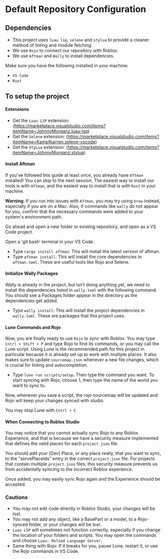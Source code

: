 # Default Repository Configuration

## Dependencies
- This project uses `luau lsp`, `selene` and `stylua` to provide a cleaner method of linting and module fetching.
- We use `Rojo` to connect our repository with Roblox.
- We use `Aftman` and `Wally` to install dependencies.

Make sure you have the following installed in your machine:
- `VS Code`
- `Rust`

## To setup the project

#### Extensions

- Get the `Luau LSP` extension: (https://marketplace.visualstudio.com/items?itemName=JohnnyMorganz.luau-lsp)
- Get the `Selene` extension: (https://marketplace.visualstudio.com/items?itemName=Kampfkarren.selene-vscode)
- Get the `StyLua` extension: (https://marketplace.visualstudio.com/items?itemName=JohnnyMorganz.stylua)

#### Install Aftman

If you’ve followed this guide at least once, you already have `Aftman` installed! You can skip to the next session. The easiest way to install our tools is with `Aftman`, and the easiest way to install that is with `Rust` in your machine.

**Warning**: If you run into issues with `Aftman`, you may try using `brew` instead, especially if you are on a Mac. Also, if commands like `wally` do not appear for you, confirm that the necessary commands were added to your system's environment path.

Go ahead and open a new folder or existing repository, and open as a VS Code project.

Open a 'git bash' terminal in your VS Code.

- Type `cargo install aftman`: This will install the latest version of aftman.
- Type `aftman install`: This will install the core dependencies in `aftman.toml`. These are useful tools like Rojo and Selene.

#### Initialize Wally Packages

Wally is already in the project, but isn’t doing anything yet, we need to install the dependencies listed in `wally.toml` with the following command. You should see a Packages folder appear in the directory as the dependencies get added.

- Type `wally install`: This will install the project dependencies in `wally.toml`. These are packages that this project uses.

#### Lune Commands and Rojo

Now, you are finally ready to use `Rojo` to sync with Roblox. You may type `Cntrl + Shift + P` and type Rojo to find its commands, or you may call the Lune script. Using Lune is the recommended path for this project in particular because it is already set up to work with multiple places. It also makes sure to update `sourcemap.json` whenever a new file changes, which is crucial for linting and autocompletion.

- Type `lune run scripts/setup`. Then type the command you want. To start syncing with Rojo, choose 1, then type the name of the world you want to sync to.

Now, whenever you save a script, the rojo sourcemap will be updated and Rojo will keep your changes synced with studio.

You may stop Lune with `Cntrl + C`.

#### When Connecting to Roblox Studio

You may notice that you cannot actually sync Rojo to any Roblox Experience, and that is because we have a security measure implemented that defines the valid places for each `project.json` file.

You should add your [Dev] Place, or any place really, that you want to sync, to the "servePlaceIds" entry in the correct `project.json` file. For projects that contain multiple `project.json` files, this security measure prevents us from accidentally syincing to the incorrect Roblox experience.

Once added, you may easily sync Rojo again and the Experience should be accepted.

### Cautions

- You may not edit code directly in Roblox Studio, your changes will be lost.
- You may not add any object, like a BasePart or a model, to a Rojo-synced folder, or your changes will be lost.
- `Luau LSP` will sometimes not function correctly, especially if you change the location of your folders and scripts. You may open the commands and choose `Luau: Reload Language Server`.
- Same thing with Rojo: If it breaks for you, pause Lune, restart it, or use the Rojo commands in VS Code.
